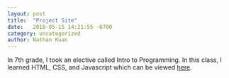 ```yaml
---
layout: post
title:  "Project Site"
date:   2018-05-15 14:21:55 -0700
category: uncategorized
author: Nathan Kuan
---
```


In 7th grade, I took an elective called Intro to Programming. In this class, I learned HTML, CSS, and Javascript which can be viewed [here][url].

[url]: /website/
